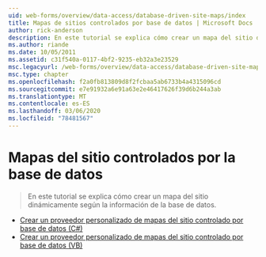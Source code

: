 ```yaml
---
uid: web-forms/overview/data-access/database-driven-site-maps/index
title: Mapas de sitios controlados por base de datos | Microsoft Docs
author: rick-anderson
description: En este tutorial se explica cómo crear un mapa del sitio dinámicamente según la información de la base de datos.
ms.author: riande
ms.date: 10/05/2011
ms.assetid: c31f540a-0117-4bf2-9235-eb32a3e23529
msc.legacyurl: /web-forms/overview/data-access/database-driven-site-maps
msc.type: chapter
ms.openlocfilehash: f2a0fb813809d8f2fcbaa5ab6733b4a4315096cd
ms.sourcegitcommit: e7e91932a6e91a63e2e46417626f39d6b244a3ab
ms.translationtype: MT
ms.contentlocale: es-ES
ms.lasthandoff: 03/06/2020
ms.locfileid: "78481567"
---
```

# <a name="database-driven-site-maps"></a>Mapas del sitio controlados por la base de datos

> En este tutorial se explica cómo crear un mapa del sitio dinámicamente según la información de la base de datos.

- [Crear un proveedor personalizado de mapas del sitio controlado por base de datos (C#)](building-a-custom-database-driven-site-map-provider-cs.md)
- [Crear un proveedor personalizado de mapas del sitio controlado por base de datos (VB)](building-a-custom-database-driven-site-map-provider-vb.md)
